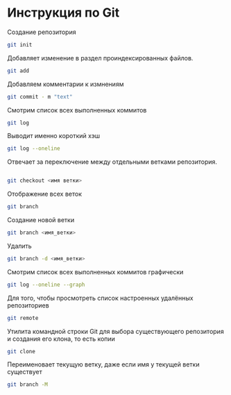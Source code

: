 # Инструкция по Git

Создание репозитория
```sh
git init
```
Добавляет изменение в раздел проиндексированных файлов.
```sh
git add
```
Добавляем комментарии к измнениям
```sh
git commit - m "text"
```
Смотрим список всех выполненных коммитов
```sh
git log
```
Выводит именно короткий хэш
```sh
git log --oneline
```
Отвечает за переключение между отдельными ветками репозитория.
```sh

git checkout <имя ветки>
```
Отображение всех веток
```sh
git branch
```
Создание новой ветки
```sh
git branch <имя_ветки>
```
Удалить
```sh
git branch -d <имя_ветки>
```
Смотрим список всех выполненных коммитов графически
```sh
git log --oneline --graph
```
Для того, чтобы просмотреть список настроенных удалённых репозиториев
```sh
git remote
```
Утилита командной строки Git для выбора существующего репозитория и создания его клона, то есть копии
```sh
git clone
```
Переименовает текущую ветку, даже если имя у текущей ветки существует
```sh
git branch -M
```
